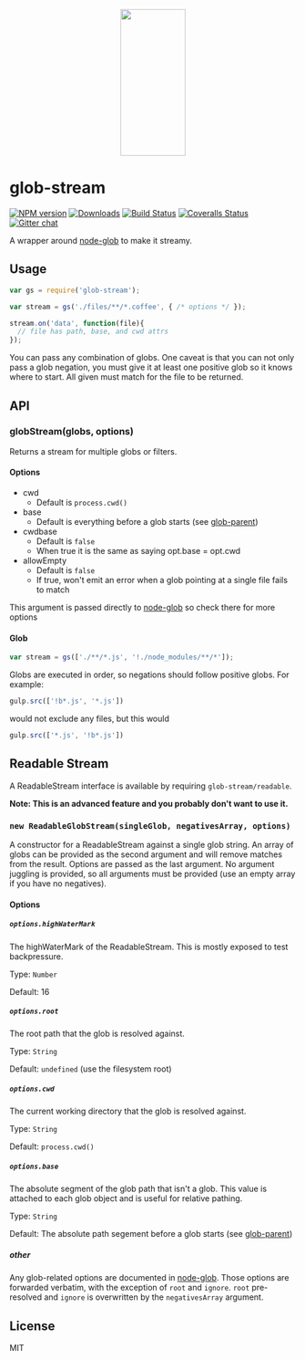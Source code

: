 <p align="center">
  <a href="http://gulpjs.com">
    <img height="257" width="114" src="https://raw.githubusercontent.com/gulpjs/artwork/master/gulp-2x.png">
  </a>
</p>

# glob-stream

[![NPM version][npm-image]][npm-url] [![Downloads][downloads-image]][npm-url] [![Build Status][travis-image]][travis-url] [![Coveralls Status][coveralls-image]][coveralls-url] [![Gitter chat][gitter-image]][gitter-url]

A wrapper around [node-glob][node-glob-url] to make it streamy.

## Usage

```javascript
var gs = require('glob-stream');

var stream = gs('./files/**/*.coffee', { /* options */ });

stream.on('data', function(file){
  // file has path, base, and cwd attrs
});
```

You can pass any combination of globs. One caveat is that you can not only pass a glob negation, you must give it at least one positive glob so it knows where to start. All given must match for the file to be returned.

## API

### globStream(globs, options)

Returns a stream for multiple globs or filters.

#### Options

- cwd
  - Default is `process.cwd()`
- base
  - Default is everything before a glob starts (see [glob-parent][glob-parent-url])
- cwdbase
  - Default is `false`
  - When true it is the same as saying opt.base = opt.cwd
- allowEmpty
  - Default is `false`
  - If true, won't emit an error when a glob pointing at a single file fails to match

This argument is passed directly to [node-glob][node-glob-url] so check there for more options

#### Glob

```js
var stream = gs(['./**/*.js', '!./node_modules/**/*']);
```

Globs are executed in order, so negations should follow positive globs. For example:

```js
gulp.src(['!b*.js', '*.js'])
```

would not exclude any files, but this would

```js
gulp.src(['*.js', '!b*.js'])
```

## Readable Stream

A ReadableStream interface is available by requiring `glob-stream/readable`.

__Note: This is an advanced feature and you probably don't want to use it.__

### `new ReadableGlobStream(singleGlob, negativesArray, options)`

A constructor for a ReadableStream against a single glob string. An array of globs can be provided as the second argument and will remove matches from the result. Options are passed as the last argument. No argument juggling is provided, so all arguments must be provided (use an empty array if you have no negatives).

#### Options

##### `options.highWaterMark`

The highWaterMark of the ReadableStream. This is mostly exposed to test backpressure.

Type: `Number`

Default: 16

##### `options.root`

The root path that the glob is resolved against.

Type: `String`

Default: `undefined` (use the filesystem root)

##### `options.cwd`

The current working directory that the glob is resolved against.

Type: `String`

Default: `process.cwd()`

##### `options.base`

The absolute segment of the glob path that isn't a glob. This value is attached to each glob object and is useful for relative pathing.

Type: `String`

Default: The absolute path segement before a glob starts (see [glob-parent][glob-parent-url])

##### other

Any glob-related options are documented in [node-glob][node-glob-url]. Those options are forwarded verbatim, with the exception of `root` and `ignore`. `root` pre-resolved and `ignore` is overwritten by the `negativesArray` argument.

## License

MIT

[node-glob-url]: https://github.com/isaacs/node-glob
[glob-parent-url]: https://github.com/es128/glob-parent

[downloads-image]: http://img.shields.io/npm/dm/glob-stream.svg
[npm-url]: https://www.npmjs.com/package/glob-stream
[npm-image]: https://badge.fury.io/js/glob-stream.svg

[travis-url]: https://travis-ci.org/gulpjs/glob-stream
[travis-image]: https://travis-ci.org/gulpjs/glob-stream.svg?branch=master

[coveralls-url]: https://coveralls.io/r/gulpjs/glob-stream
[coveralls-image]: https://coveralls.io/repos/gulpjs/glob-stream/badge.svg

[gitter-url]: https://gitter.im/gulpjs/gulp
[gitter-image]: https://badges.gitter.im/gulpjs/gulp.png
